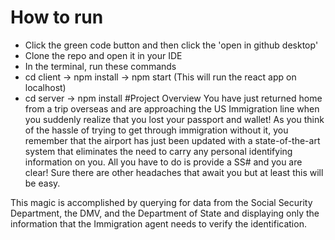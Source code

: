 # How to run
  - Click the green code button and then click the 'open in github desktop'
  - Clone the repo and open it in your IDE
  - In the terminal, run these commands
  - cd client -> npm install -> npm start (This will run the react app on localhost)
  - cd server -> npm install
#Project Overview
You have just returned home from a trip overseas and are approaching the US Immigration line when you suddenly realize that you lost your passport and wallet! As you think of the hassle of trying to get through immigration without it, you remember that the airport has just been updated with a state-of-the-art system that eliminates the need to carry any personal identifying information on you. All you have to do is provide a SS# and you are clear! Sure there are other headaches that await you but at least this will be easy. 

This magic is accomplished by querying for data from the Social Security Department, the DMV, and the Department of State and displaying only the information that the Immigration agent needs to verify the identification.

